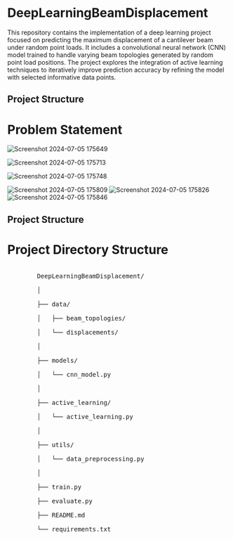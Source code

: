 # DeepLearningBeamDisplacement

This repository contains the implementation of a deep learning project focused on predicting the maximum displacement of a cantilever beam under random point loads. It includes a convolutional neural network (CNN) model trained to handle varying beam topologies generated by random point load positions. The project explores the integration of active learning techniques to iteratively improve prediction accuracy by refining the model with selected informative data points.

## Project Structure
# Problem Statement
![Screenshot 2024-07-05 175649](https://github.com/Rahul-Yadav-Github/BeamDisplacement/assets/172898765/3e82528b-6b64-41e5-b3ae-560fc2fdfc2f)

![Screenshot 2024-07-05 175713](https://github.com/Rahul-Yadav-Github/BeamDisplacement/assets/172898765/480418b2-9283-495c-b6e6-b1dd03082cd4)

![Screenshot 2024-07-05 175748](https://github.com/Rahul-Yadav-Github/BeamDisplacement/assets/172898765/eab58220-f074-42dc-8a5f-fefd86dba4f0)

![Screenshot 2024-07-05 175809](https://github.com/Rahul-Yadav-Github/BeamDisplacement/assets/172898765/60190ff6-5996-4e5c-99a4-ee68e2e2b502)
![Screenshot 2024-07-05 175826](https://github.com/Rahul-Yadav-Github/BeamDisplacement/assets/172898765/cce1d1ad-8e79-4f36-8820-d80424b3f0d0)
![Screenshot 2024-07-05 175846](https://github.com/Rahul-Yadav-Github/BeamDisplacement/assets/172898765/dbed66a5-5327-4367-989f-a90e495e7f42)

## Project Structure
<!DOCTYPE html>
<html lang="en">
<head>
    <meta charset="UTF-8">
    <meta name="viewport" content="width=device-width, initial-scale=1.0">
    <title>Project Directory Structure</title>
    <style>
        .directory {
            font-family: monospace;
            white-space: pre;
        }
    </style>
</head>
<body>
    <h1>Project Directory Structure</h1>
    <div class="directory">
        DeepLearningBeamDisplacement/<br>
        │<br>
        ├── data/<br>
        │   ├── beam_topologies/<br>
        │   └── displacements/<br>
        │<br>
        ├── models/<br>
        │   └── cnn_model.py<br>
        │<br>
        ├── active_learning/<br>
        │   └── active_learning.py<br>
        │<br>
        ├── utils/<br>
        │   └── data_preprocessing.py<br>
        │<br>
        ├── train.py<br>
        ├── evaluate.py<br>
        ├── README.md<br>
        └── requirements.txt<br>
    </div>
</body>
</html>
